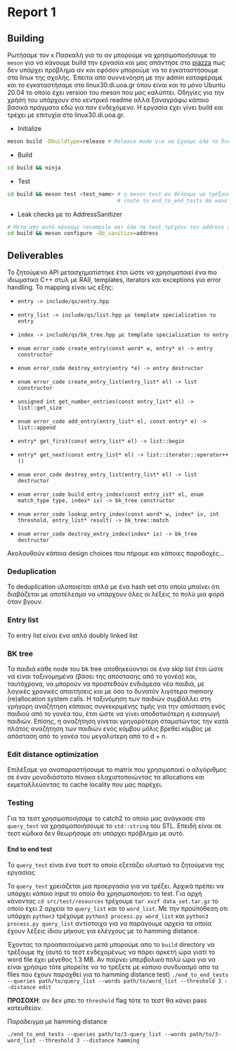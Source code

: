 # Report 1

## Building

Ρωτήσαμε τον κ Πασκαλή για το αν μπορούμε να χρησιμοποιήσουμε το `meson` για να
κάνουμε build την εργασία και μας απάντησε στο [piazza](https://piazza.com/class/kumt6ax3p6734v?cid=11_f1)
πως δεν υπάρχει πρόβλημα αν και εφόσον μπορούμε να το εγκαταστήσουμε στα linux
της σχολής. Έπειτα απο συννενόηση με την admin καταφέραμε και το εγκαταστήσαμε
στο linux30.di.uoa.gr όπου είναι και το μόνο Ubuntu 20.04 το οποίο έχει version
του meson που μας καλύπτει. Οδηγίες για την χρήση του υπάρχουν στο κεντρικό
readme αλλά ξαναγράφω κάποιο βασικά πράγματα εδώ για παν ενδεχόμενο. Η εργασία
έχει γίνει build και τρέχει με επιτυχία στο linux30.di.uoa.gr.

- Initialize
```bash
meson build -Dbuildtype=release # Release mode για να έχουμε όλα τα δυνατά optimization
```

- Build
```bash
cd build && ninja
```

- Test
```bash
cd build && meson test <test_name> # η meson test αν θέλουμε να τρέξουν όλα τα test 
                                   # (note το end_to_end_tests θα κανει fail γιατι χρειάζεται arguments)
```

- Leak checks με το AddressSanitizer
```bash
# Μετα απο αυτό κάνουμε recompile και όλα τα test τρέχουν τον address sanitizer
cd build && meson configure -Db_sanitize=address
```

## Deliverables

Το ζητούμενο API μετασχηματίστηκε έτσι ώστε να χρησιμοποιεί ένα πιο ιδιωματικό
C++ στυλ με RAII, templates, iterators και exceptions για error handling. Το mapping είναι
ως εξής:

- `entry -> include/qs/entry.hpp`

- `entry_list -> include/qs/list.hpp με template specialization το entry`

- `index -> include/qs/bk_tree.hpp με template specialization το entry`

- `enum error_code create_entry(const word* w, entry* e) -> entry constructor`

- `enum error_code destroy_entry(entry *e) -> entry destructor`

- `enum error_code create_entry_list(entry_list* el) -> list constructor`

- `unsigned int get_number_entries(const entry_list* el) -> list::get_size`

- `enum error_code add_entry(entry_list* el, const entry* e) -> list::append`

- `entry* get_first(const entry_list* el) -> list::begin`

- `entry* get_next(const entry_list* el) -> list::iterator::operator++()`

- `enum eror_code destroy_entry_list(entry_list* el) -> list destructor`

- `enum error_code build_entry_index(const entry_ist* el, enum match_type type, index* ix) -> bk_tree constructor`

- `enum error_code lookup_entry_index(const word* w, index* ix, int threshold, entry_list* result) -> bk_tree::match`

- `enum error_code destroy_entry_index(index* ix) -> bk_tree destructor`

Ακολουθούν κάποια design choices που πήραμε και κάποιες παραδοχές...

### Deduplication

Το deduplication υλοποιείται απλά με ένα hash set στο οποίο μπαίνει ότι
διαβάζεται με αποτέλεσμα να υπάρχουν όλες οι λέξεις το πολύ μια φορά όταν βγουν.

### Entry list

Το entry list είναι ένα απλό doubly linked list

### BK tree

Τα παιδιά κάθε node του bk tree αποθηκεύονται σε ένα skip list έτσι ώστε να
είναι ταξινομημένα (βάσει της απόστασης από το γονέα) και, ταυτόχρονα, να 
μπορούν να προστεθούν ενδιάμεσα νέα παιδιά, με λογικές χρονικές απαιτήσεις 
και με όσο το δυνατόν λιγότερα memory (re)allocation system calls. Η 
ταξινόμηση των παιδιών συμβάλλει στη γρήγορη αναζήτηση κάποιας συγκεκριμένης
τιμής για την απόσταση ενός παιδιού από το γονέα του, έτσι ώστε να γίνει
αποδοτικότερη η εισαγωγή παιδιών. Επίσης, η αναζήτηση γίνεται γρηγορότερη
σταματώντας την κατά πλάτος αναζήτηση των παιδιών ενός κόμβου μόλις βρεθεί
κόμβος με απόσταση από το γονέα του μεγαλύτερη από το d + n.

### Edit distance optimization

Επιλέξαμε να αναπαραστήσουμε το matrix που χρησιμοποιεί ο αλγόριθμος σε έναν μονοδιάστατο πίνακα ελαχιστοποιώντας τα allocations και 
εκμεταλλεύοντας το cache locality που μας παρέχει.

### Testing

Για τα τεστ χρησιμοποιήσαμε το catch2 το οποίο μας ανάγκασε στο `query_test` να
χρησιμοποιήσουμε το `std::string` του STL. Επειδή είναι σε τεστ κώδικα δεν
θεωρήσαμε οτι υπάρχει πρόβλημα με αυτό.

#### End to end test

Το `query_test` είναι ένα τεστ το οποίο εξετάζει ολιστικά τα ζητούμενα της
εργασίας

Το `query_test` χρειάζεται μια προεργασία για να τρέξει. Αρχικά πρέπει να
υπάρχει κάποιο input το οποίο θα χρησιμοποιήσει το test. Για αρχή κάνοντας `cd src/test/resources`
τρέχουμε `tar xvzf data_set.tar.gz` το οποίο έχει 2 αρχεία το `query_list` και
το `word_list`. Με την προϋπόθεση οτι υπάρχει `python3` τρέχουμε 
`python3 process.py word_list` και `python3 process.py query_list` αντίστοιχα
για να παράγουμε αρχεία τα οποία έχουν λέξεις ίδιου μήκους για ελέγχους με το 
hamming distance.

Έχοντας τα προαπαιτούμενα μετά μπορούμε απο το `build` directory να τρέξουμε πχ
(αυτό το τεστ ενδεχομένως να πάρει αρκετή ώρα γιατί το word file έχει μέγεθος
1.3 MB. Αν παίρνει υπερβολικά πολύ ώρα για να είναι χρήσιμο τότε μπορείτε να το
τρέξετε με κάποιο συνδυασμό απο τα files που έχουν παραχθεί για το hamming
distance test)
`./end_to_end_tests --queries path/to/query_list --words path/to/word_list --threshold 3 --distance edit`

**ΠΡΟΣΟΧΗ**: αν δεν μπει το `threshold` flag τότε το τεστ θα κάνει pass
κατευθείαν.

Παράδειγμα με hamming distance

`./end_to_end_tests --queries path/to/3-query_list --words path/to/3-word_list --threshold 3 --distance hamming`
